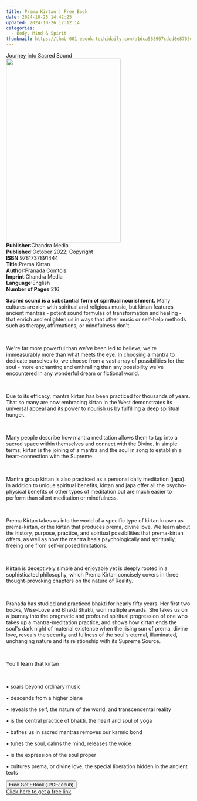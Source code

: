 ```yaml
---
title: Prema Kirtan | Free Book
date: 2024-10-25 14:42:25
updated: 2024-10-26 12:12:14
categories:
  - Body, Mind & Spirit
thumbnail: https://thmb-001-ebook.techidaily.com/a1dca563967cdcd8e8765e909edd530e82942bc1625ab9dff4e91b3ee88d0006.jpg
---
```

<main id="book-container">
  <div class="flex flex-col">
    <div class="book-brief flex-1 py-6 px-4 sm:p-6 md:py-10 md:px-8">
      <!-- brief-->
      <div class="book-brief-main">Journey into Sacred Sound</div>
    </div>
    <div
      class="book-meta-info flex-1 grid gap-4 col-start-1 col-end-3 row-start-1 sm:mb-6 sm:grid-cols-4 lg:gap-6 lg:col-start-2 lg:row-end-6 lg:row-span-6 lg:mb-0"
    >
      <div
        class="book-meta-info-left place-content-center mt-4 p-4 text-sm leading-6 col-start-2 col-span-2 dark:text-slate-400"
      >
        <img
          class="w-full h-500 object-cover rounded-lg sm:h-255 sm:col-span-2 lg:col-span-full"
          src="https://img-001-ebook.techidaily.com/929b6da7482d89cc67e345721ca7555826887d07c0c2ec38dc0e3af37ba06263.jpg"
          alt=""
          width="312"
          height="500"
        />
      </div>
      <div
        class="book-meta-info-right mt-2 col-start-1 row-start-2 col-span-3 self-center"
      >
        <!-- meta data  -->
        <div class="flex flex-col px-4 md:px-8">
          <div class="flex-1">
            <strong>Publisher</strong>:<span class="px-2">Chandra Media</span>
          </div>
          <div class="flex-1">
            <strong>Published</strong>:<span class="px-2"
              >October 2022; Copyright</span
            >
          </div>
          <div class="flex-1">
            <strong>ISBN</strong>:<span class="px-2">9781737891444</span>
          </div>
          <div class="flex-1">
            <strong>Title</strong>:<span class="px-2">Prema Kirtan</span>
          </div>
          <div class="flex-1">
            <strong>Author</strong>:<span class="px-2">Pranada Comtois</span>
          </div>
          <div class="flex-1">
            <strong>Imprint</strong>:<span class="px-2">Chandra Media</span>
          </div>
          <div class="flex-1">
            <strong>Language</strong>:<span class="px-2">English</span>
          </div>
          <div class="flex-1">
            <strong>Number of Pages</strong>:<span class="px-2">216</span>
          </div>
        </div>
      </div>
    </div>
    <div class="book-description flex-1 py-6 px-4 sm:p-6 md:py-10 md:px-8">
      <div class="book-description-main">
        <div accordion-content="" id="description">
          <p>
            <strong
              >Sacred sound is a substantial form of spiritual
              nourishment.</strong
            >&nbsp;Many cultures are rich with spiritual and religious music,
            but kirtan features ancient mantras - potent sound formulas of
            transformation and healing - that enrich and enlighten us in ways
            that other music or self-help methods such as therapy, affirmations,
            or mindfulness don't.
          </p>
          <p>&nbsp;</p>
          <p>
            We're far more powerful than we've been led to believe; we're
            immeasurably more than what meets the eye. In choosing a mantra to
            dedicate ourselves to, we choose from a vast array of possibilities
            for the soul - more enchanting and enthralling than any possibility
            we've encountered in any wonderful dream or fictional world.
          </p>
          <p>&nbsp;</p>
          <p>
            Due to its efficacy, mantra kirtan has been practiced for thousands
            of years. That so many are now embracing kirtan in the West
            demonstrates its universal appeal and its power to nourish us by
            fulfilling a deep spiritual hunger.
          </p>
          <p>&nbsp;</p>
          <p>
            Many people describe how mantra meditation allows them to tap into a
            sacred space within themselves and connect with the Divine. In
            simple terms, kirtan is the joining of a mantra and the soul in song
            to establish a heart-connection with the Supreme.
          </p>
          <p>&nbsp;</p>
          <p>
            Mantra group kirtan is also practiced as a personal daily meditation
            (japa). In addition to unique spiritual benefits, kirtan and japa
            offer all the psycho-physical benefits of other types of meditation
            but are much easier to perform than silent meditation or
            mindfulness.
          </p>
          <p>&nbsp;</p>
          <p>
            Prema Kirtan&nbsp;takes us into the world of a specific type of
            kirtan known as prema-kirtan, or the kirtan that produces prema,
            divine love. We learn about the history, purpose, practice, and
            spiritual possibilities that prema-kirtan offers, as well as how the
            mantra heals psychologically and spiritually, freeing one from
            self-imposed limitations.
          </p>
          <p>&nbsp;</p>
          <p>
            Kirtan is deceptively simple and enjoyable yet is deeply rooted in a
            sophisticated philosophy, which&nbsp;Prema Kirtan&nbsp;concisely
            covers in three thought-provoking chapters on the nature of Reality.
          </p>
          <p>&nbsp;</p>
          <p>
            Pranada has studied and practiced bhakti for nearly fifty years. Her
            first two books,&nbsp;Wise-Love&nbsp;and&nbsp;Bhakti Shakti, won
            multiple awards. She takes us on a journey into the pragmatic and
            profound spiritual progression of one who takes up a
            mantra-meditation practice, and shows how kirtan ends the soul's
            dark night of material existence when the rising sun of prema,
            divine love, reveals the security and fullness of the soul's
            eternal, illuminated, unchanging nature and its relationship with
            its Supreme Source.
          </p>
          <p>&nbsp;</p>
          <p>You'll learn that kirtan</p>
          <p>&nbsp;</p>
          <p>• soars beyond ordinary music</p>
          <p>• descends from a higher plane</p>
          <p>
            • reveals the self, the nature of the world, and transcendental
            reality
          </p>
          <p>• is the central practice of bhakti, the heart and soul of yoga</p>
          <p>• bathes us in sacred mantras removes our karmic bond</p>
          <p>• tunes the soul, calms the mind, releases the voice</p>
          <p>• is the expression of the soul proper</p>
          <p>
            • cultures prema, or divine love, the special liberation hidden in
            the ancient texts
          </p>
        </div>
        <div class="accordion-fader"></div>
      </div>
    </div>
    <div class="book-excerpts flex-1 py-6 px-4 sm:p-6 md:py-10 md:px-8"></div>
    <div
      class="book-about-author flex-1 py-6 px-4 sm:p-6 md:py-10 md:px-8"
    ></div>
    <div class="book-free-get flex-1 py-6 px-4 sm:p-6 md:py-10 md:px-8">
      <button
        id="btn-free-get"
        class="bg-blue-500 hover:bg-blue-700 text-white font-bold py-2 px-4 rounded"
      >
        Free Get EBook (.PDF/.epub)
      </button>
      <div id="countdown-display" class="px-2 text-lg mt-2"></div>
      <a
        id="free-link"
        class="hidden bg-blue-500 hover:bg-blue-700 text-white font-bold py-2 px-4 rounded"
        href="https://www.ebooks.com/en-us/book/210706027/prema-kirtan/pranada-comtois/"
        target="_blank"
        >Click here to get a free link</a
      >
    </div>
    <script>
      let countdownTime = 0;
      let countdownInterval = null;
      document
        .getElementById('btn-free-get')
        .addEventListener('click', startCountdown);
      function startCountdown() {
        countdownTime = new Date().getTime() + 60000 * 3;
        countdownInterval = setInterval(updateCountdown, 1000);
        document.getElementById('btn-free-get').disabled = true;
        document
          .getElementById('btn-free-get')
          .classList.add('bg-gray-500', 'cursor-not-allowed');
      }
      function updateCountdown() {
        let currentTime = new Date().getTime();
        let timeLeft = countdownTime - currentTime;
        let secondsLeft = Math.floor(timeLeft / 1000);
        document.getElementById('countdown-display').innerHTML =
          `Remaining time: ${secondsLeft} seconds.`;
        if (secondsLeft <= 0) {
          clearInterval(countdownInterval);
          document.getElementById('btn-free-get').classList.add('hidden');
          document.getElementById('free-link').classList.remove('hidden');
          document.getElementById('countdown-display').innerHTML = '';
        }
      }
    </script>
  </div>
</main>
